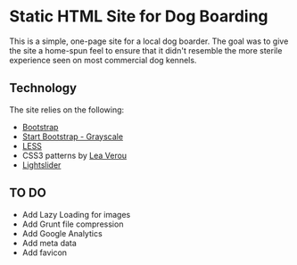 # Static HTML Site for Dog Boarding

This is a simple, one-page site for a local dog boarder. The goal was to give the site a home-spun feel to ensure that it didn't resemble the more sterile experience seen on most commercial dog kennels.

## Technology

The site relies on the following:
* [Bootstrap](http://getbootstrap.com/)
* [Start Bootstrap - Grayscale](https://github.com/IronSummitMedia/startbootstrap-grayscale)
* [LESS](http://lesscss.org/)
* CSS3 patterns by [Lea Verou](http://lea.verou.me/css3patterns/)
* [Lightslider](http://sachinchoolur.github.io/lightslider/)

## TO DO
* Add Lazy Loading for images
* Add Grunt file compression
* Add Google Analytics
* Add meta data
* Add favicon